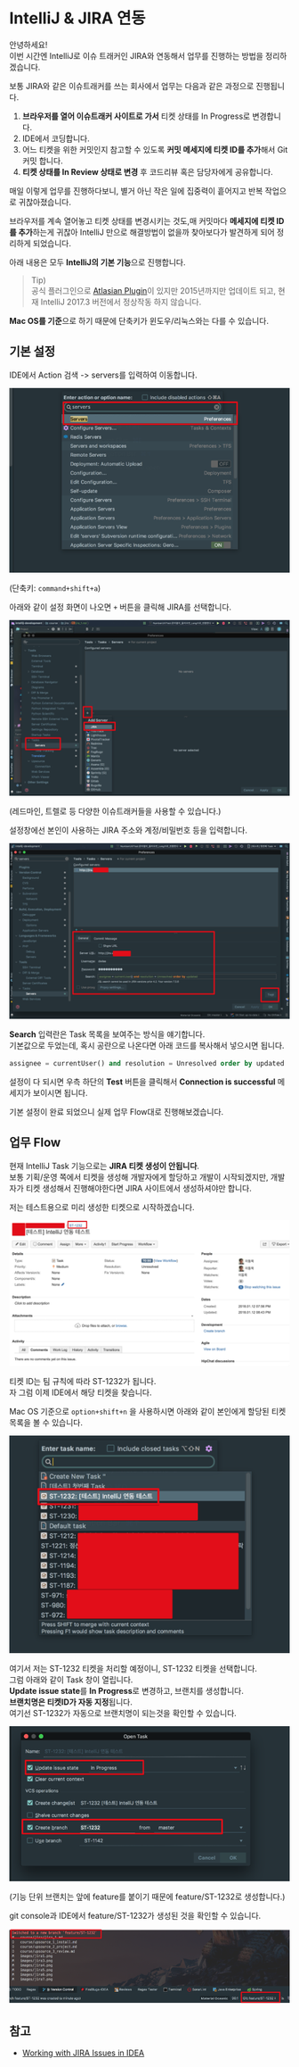 # IntelliJ & JIRA 연동

안녕하세요!  
이번 시간엔 IntelliJ로 이슈 트래커인 JIRA와 연동해서 업무를 진행하는 방법을 정리하겠습니다.  
  
보통 JIRA와 같은 이슈트래커를 쓰는 회사에서 업무는 다음과 같은 과정으로 진행됩니다.

1. **브라우저를 열어 이슈트래커 사이트로 가서** 티켓 상태를 In Progress로 변경합니다.
2. IDE에서 코딩합니다.
3. 어느 티켓을 위한 커밋인지 참고할 수 있도록 **커밋 메세지에 티켓 ID를 추가**해서 Git 커밋 합니다.
4. **티켓 상태를 In Review 상태로 변경** 후 코드리뷰 혹은 담당자에게 공유합니다.

매일 이렇게 업무를 진행하다보니, 별거 아닌 작은 일에 집중력이 흩어지고 반복 작업으로 귀찮아졌습니다.  
  
브라우저를 계속 열어놓고 티켓 상태를 변경시키는 것도,매 커밋마다 **메세지에 티켓 ID를 추가**하는게 귀찮아 IntelliJ 만으로 해결방법이 없을까 찾아보다가 발견하게 되어 정리하게 되었습니다.  
  
아래 내용은 모두 **IntelliJ의 기본 기능**으로 진행합니다.  

> Tip)  
공식 플러그인으로 [Atlasian Plugin](https://plugins.jetbrains.com/plugin/2190-atlassian-connector-for-intellij-ide)이 있지만 2015년까지만 업데이트 되고, 현재 IntelliJ 2017.3 버전에서 정상작동 하지 않습니다.  

**Mac OS를 기준**으로 하기 때문에 단축키가 윈도우/리눅스와는 다를 수 있습니다.

## 기본 설정

IDE에서 Action 검색 -> servers를 입력하여 이동합니다.

![jira1](../../images/jira1.png)

(단축키: ```command+shift+a```)  
  
아래와 같이 설정 화면이 나오면 ```+``` 버튼을 클릭해 JIRA를 선택합니다.

![jira2](../../images/jira2.png)

(레드마인, 트렐로 등 다양한 이슈트래커들을 사용할 수 있습니다.)  
  
설정창에선 본인이 사용하는 JIRA 주소와 계정/비밀번호 등을 입력합니다.

![jira3](../../images/jira3.png)

**Search** 입력란은 Task 목록을 보여주는 방식을 얘기합니다.  
기본값으로 두었는데, 혹시 공란으로 나온다면 아래 코드를 복사해서 넣으시면 됩니다.

```sql
assignee = currentUser() and resolution = Unresolved order by updated
```

설정이 다 되시면 우측 하단의 **Test** 버튼을 클릭해서 **Connection is successful** 메세지가 보이시면 됩니다.  
  

기본 설정이 완료 되었으니 실제 업무 Flow대로 진행해보겠습니다.

## 업무 Flow

현재 IntelliJ Task 기능으로는 **JIRA 티켓 생성이 안됩니다**.  
보통 기획/운영 쪽에서 티켓을 생성해 개발자에게 할당하고 개발이 시작되겠지만, 개발자가 티켓 생성해서 진행해야한다면 JIRA 사이트에서 생성하셔야만 합니다.  
  
저는 테스트용으로 미리 생성한 티켓으로 시작하겠습니다.

![jira4](../../images/jira4.png)

티켓 ID는 팀 규칙에 따라 ST-1232가 됩니다.  
자 그럼 이제 IDE에서 해당 티켓을 찾습니다.  
  
Mac OS 기준으로 ```option+shift+n``` 을 사용하시면 아래와 같이 본인에게 할당된 티켓 목록을 볼 수 있습니다.

![jira5](../../images/jira5.png)

여기서 저는 ST-1232 티켓을 처리할 예정이니, ST-1232 티켓을 선택합니다.  
그럼 아래와 같이 Task 창이 열립니다.  
**Update issue state**를 **In Progress**로 변경하고, 브랜치를 생성합니다.  
**브랜치명은 티켓ID가 자동 지정**됩니다.  
여기선 ST-1232가 자동으로 브랜치명이 되는것을 확인할 수 있습니다.

![jira6](../../images/jira6.png)

(기능 단위 브랜치는 앞에 feature를 붙이기 때문에 feature/ST-1232로 생성합니다.)  
  
git console과 IDE에서 feature/ST-1232가 생성된 것을 확인할 수 있습니다.

![jira7](../../images/jira7.png)


## 참고

* [Working with JIRA Issues in IDEA](https://confluence.atlassian.com/display/IDEPLUGIN/Working+with+JIRA+Issues+in+IDEA)